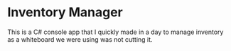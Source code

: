 # Inventory Manager

This is a C# console app that I quickly made in a day to manage inventory as a whiteboard we were using was not cutting it.
